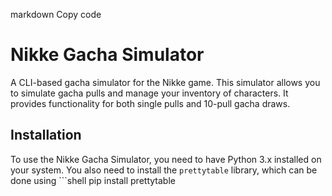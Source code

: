 markdown
Copy code
# Nikke Gacha Simulator

A CLI-based gacha simulator for the Nikke game. This simulator allows you to simulate gacha pulls and manage your inventory of characters. It provides functionality for both single pulls and 10-pull gacha draws.

## Installation

To use the Nikke Gacha Simulator, you need to have Python 3.x installed on your system. You also need to install the `prettytable` library, which can be done using ```shell
pip install prettytable
```

